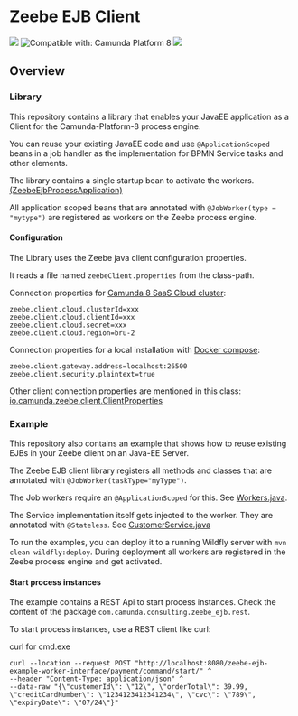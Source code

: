 # Zeebe EJB Client

[![](https://img.shields.io/badge/Community%20Extension-An%20open%20source%20community%20maintained%20project-FF4700)](https://github.com/camunda-community-hub/community)
![Compatible with: Camunda Platform 8](https://img.shields.io/badge/Compatible%20with-Camunda%20Platform%208-0072Ce)
[![](https://img.shields.io/badge/Lifecycle-Incubating-blue)](https://github.com/Camunda-Community-Hub/community/blob/main/extension-lifecycle.md#incubating-)

## Overview

### Library

This repository contains a library that enables your JavaEE application as a
Client for the Camunda-Platform-8 process engine.

You can reuse your existing JavaEE code and use `@ApplicationScoped` beans in a
job handler as the implementation for BPMN Service tasks and other elements.

The library contains a single startup bean to activate the workers.
[(ZeebeEjbProcessApplication)](client/src/main/java/com/camunda/consulting/zeebe_ejb/ZeebeEjbProcessApplication.java)

All application scoped beans that are annotated with
`@JobWorker(type = "mytype")` are registered as workers on the Zeebe process
engine.

#### Configuration

The Library uses the Zeebe java client configuration properties.

It reads a file named `zeebeClient.properties` from the class-path.

Connection properties for
[Camunda 8 SaaS Cloud cluster](https://docs.camunda.io/docs/components/console/manage-clusters/manage-api-clients/#create-a-client):

```
zeebe.client.cloud.clusterId=xxx
zeebe.client.cloud.clientId=xxx
zeebe.client.cloud.secret=xxx
zeebe.client.cloud.region=bru-2
```

Connection properties for a local installation with
[Docker compose](https://docs.camunda.io/docs/self-managed/platform-deployment/docker/#docker-compose):

```
zeebe.client.gateway.address=localhost:26500
zeebe.client.security.plaintext=true
```

Other client connection properties are mentioned in this class:
[io.camunda.zeebe.client.ClientProperties](https://github.com/camunda/zeebe/blob/main/clients/java/src/main/java/io/camunda/zeebe/client/ClientProperties.java)

### Example

This repository also contains an example that shows how to reuse existing EJBs
in your Zeebe client on an Java-EE Server.

The Zeebe EJB client library registers all methods and classes that are
annotated with `@JobWorker(taskType="myType")`.

The Job workers require an `@ApplicationScoped` for this. See
[Workers.java](example/src/main/java/com/camunda/consulting/zeebe_ejb/worker/Workers.java).

The Service implementation itself gets injected to the worker. They are
annotated with `@Stateless`. See
[CustomerService.java](example/src/main/java/org/camunda/consulting/services/CustomerService.java)

To run the examples, you can deploy it to a running Wildfly server with
`mvn clean wildfly:deploy`. During deployment all workers are registered in the
Zeebe process engine and get activated.

#### Start process instances

The example contains a REST Api to start process instances. Check the content of
the package `com.camunda.consulting.zeebe_ejb.rest`.

To start process instances, use a REST client like curl:

curl for cmd.exe

```
curl --location --request POST "http://localhost:8080/zeebe-ejb-example-worker-interface/payment/command/start/" ^
--header "Content-Type: application/json" ^
--data-raw "{\"customerId\": \"12\", \"orderTotal\": 39.99, \"creditCardNumber\": \"1234123412341234\", \"cvc\": \"789\", \"expiryDate\": \"07/24\"}"
```
